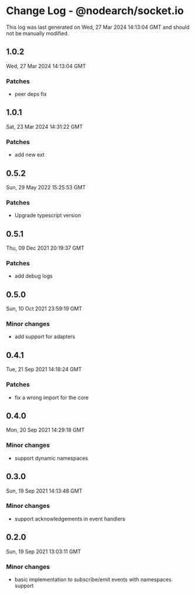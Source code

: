 # Change Log - @nodearch/socket.io

This log was last generated on Wed, 27 Mar 2024 14:13:04 GMT and should not be manually modified.

## 1.0.2
Wed, 27 Mar 2024 14:13:04 GMT

### Patches

-  peer deps fix

## 1.0.1
Sat, 23 Mar 2024 14:31:22 GMT

### Patches

- add new ext

## 0.5.2
Sun, 29 May 2022 15:25:53 GMT

### Patches

- Upgrade typescript version

## 0.5.1
Thu, 09 Dec 2021 20:19:37 GMT

### Patches

- add debug logs

## 0.5.0
Sun, 10 Oct 2021 23:59:19 GMT

### Minor changes

- add support for adapters

## 0.4.1
Tue, 21 Sep 2021 14:18:24 GMT

### Patches

- fix a wrong import for the core 

## 0.4.0
Mon, 20 Sep 2021 14:29:18 GMT

### Minor changes

- support dynamic namespaces

## 0.3.0
Sun, 19 Sep 2021 14:13:48 GMT

### Minor changes

- support acknowledgements in event handlers

## 0.2.0
Sun, 19 Sep 2021 13:03:11 GMT

### Minor changes

- basic implementation to subscribe/emit events with namespaces support

